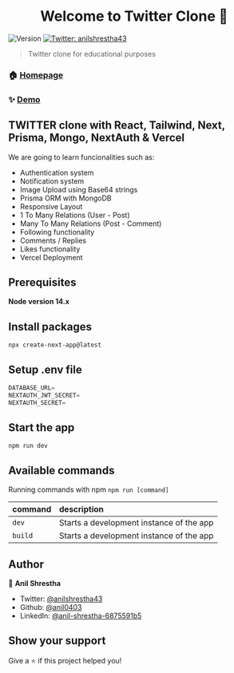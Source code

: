 <h1 align="center">Welcome to Twitter Clone 👋</h1>
<p>
  <img alt="Version" src="https://img.shields.io/badge/version-1.00-blue.svg?cacheSeconds=2592000" />
  <a href="https://twitter.com/anilshrestha43" target="_blank">
    <img alt="Twitter: anilshrestha43" src="https://img.shields.io/twitter/follow/anilshrestha43.svg?style=social" />
  </a>
</p>

> Twitter clone for educational purposes

### 🏠 [Homepage](https://twitter-clone-rqzk.vercel.app/)

### ✨ [Demo](https://twitter-clone-rqzk.vercel.app/)

## TWITTER clone with React, Tailwind, Next, Prisma, Mongo, NextAuth & Vercel


We are going to learn funcionalities such as:

- Authentication system
- Notification system
- Image Upload using Base64 strings
- Prisma ORM with MongoDB
- Responsive Layout
- 1 To Many Relations (User - Post)
- Many To Many Relations (Post - Comment)
- Following functionality
- Comments / Replies
- Likes functionality
- Vercel Deployment

## Prerequisites

**Node version 14.x**

## Install packages

```shell
npx create-next-app@latest
```

## Setup .env file


```js
DATABASE_URL=
NEXTAUTH_JWT_SECRET=
NEXTAUTH_SECRET=
```

## Start the app

```shell
npm run dev
```

## Available commands

Running commands with npm `npm run [command]`

| command         | description                              |
| :-------------- | :--------------------------------------- |
| `dev`           | Starts a development instance of the app |
| `build`         | Starts a development instance of the app |


## Author

👤 **Anil Shrestha**

* Twitter: [@anilshrestha43](https://twitter.com/anilshrestha43)
* Github: [@anil0403](https://github.com/anil0403)
* LinkedIn: [@anil-shrestha-6875591b5](https://linkedin.com/in/anil-shrestha-6875591b5)

## Show your support

Give a ⭐️ if this project helped you!

